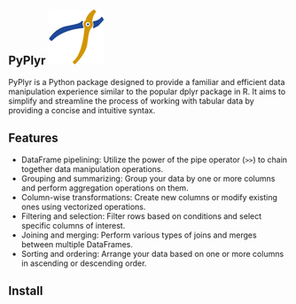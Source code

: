 ## PyPlyr <img src="images/PyPlyr_Icon.png" alt="Project Logo" width="100" height="100">

PyPlyr is a Python package designed to provide a familiar and efficient data manipulation experience similar to the popular dplyr package in R. It aims to simplify and streamline the process of working with tabular data by providing a concise and intuitive syntax.

## Features

- DataFrame pipelining: Utilize the power of the pipe operator (`>>`) to chain together data manipulation operations.
- Grouping and summarizing: Group your data by one or more columns and perform aggregation operations on them.
- Column-wise transformations: Create new columns or modify existing ones using vectorized operations.
- Filtering and selection: Filter rows based on conditions and select specific columns of interest.
- Joining and merging: Perform various types of joins and merges between multiple DataFrames.
- Sorting and ordering: Arrange your data based on one or more columns in ascending or descending order.

## Install